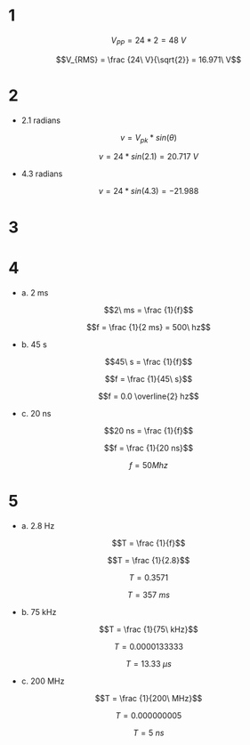 # 1

$$V_{PP} = 24*2 = 48\ V$$

$$V_{RMS} = \frac {24\ V}{\sqrt{2}}  = 16.971\ V$$

# 2

* 2.1 radians

$$v = V_{pk} * sin(\theta)$$

$$v = 24 * sin(2.1) =  20.717\ V$$

* 4.3 radians

$$v = 24 * sin(4.3) = - 21.988$$

# 3

# 4

* a. 2 ms

$$2\ ms = \frac {1}{f}$$

$$f = \frac {1}{2 ms} = 500\ hz$$

* b. 45 s

$$45\ s = \frac {1}{f}$$

$$f = \frac {1}{45\ s}$$

$$f = 0.0 \overline{2} hz$$

* c. 20 ns

$$20 ns = \frac {1}{f}$$

$$f = \frac {1}{20 ns}$$

$$f = 50 Mhz$$

# 5

* a. 2.8 Hz

$$T = \frac {1}{f}$$

$$T = \frac {1}{2.8}$$

$$T = 0.3571$$

$$T = 357\ ms$$

* b. 75 kHz

$$T = \frac {1}{75\ kHz}$$

$$T = 0.0000133333$$

$$T = 13.33\ \mu s$$

* c. 200 MHz

$$T = \frac {1}{200\ MHz}$$

$$T = 0.000000005$$

$$T = 5\ ns$$

